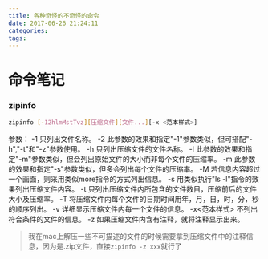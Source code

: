 ```yaml
---
title: 各种奇怪的不奇怪的命令
date: 2017-06-26 21:24:11
categories:
tags:
---
```

# 命令笔记

### zipinfo

```bash
zipinfo [-12hlmMstTvz][压缩文件][文件...][-x <范本样式>]
```

参数：
-1 只列出文件名称。
-2 此参数的效果和指定"-1"参数类似，但可搭配"-h","-t"和"-z"参数使用。
-h 只列出压缩文件的文件名称。
-l 此参数的效果和指定"-m"参数类似，但会列出原始文件的大小而非每个文件的压缩率。
-m 此参数的效果和指定"-s"参数类似，但多会列出每个文件的压缩率。
-M 若信息内容超过一个画面，则采用类似more指令的方式列出信息。
-s 用类似执行"ls -l"指令的效果列出压缩文件内容。
-t 只列出压缩文件内所包含的文件数目，压缩前后的文件大小及压缩率。
-T 将压缩文件内每个文件的日期时间用年，月，日，时，分，秒的顺序列出。
-v 详细显示压缩文件内每一个文件的信息。
-x<范本样式> 不列出符合条件的文件的信息。
-z 如果压缩文件内含有注释，就将注释显示出来。

> 我在mac上解压一些不可描述的文件的时候需要拿到压缩文件中的注释信息，因为是.zip文件，直接`zipinfo -z xxx`就行了
